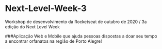 # Next-Level-Week-3
Workshop de desenvolvimento da Rocketseat de outubro de 2020 / 3a edição do Next Level Week

###Aplicação Web e Mobile que ajuda pessoas dispostas a doar seu tempo a encontrar orfanatos na região de Porto Alegre!

